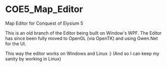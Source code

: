 # COE5_Map_Editor
Map Editor for Conquest of Elysium 5

This is an old branch of the Editor being built on
Window's WPF. The Editor has since been fully
moved to OpenGL (via OpenTK) and using Gwen.Net
for the UI.

This way the editor works on Windows and Linux :)
(And so I can keep my sanity by working in Linux)

